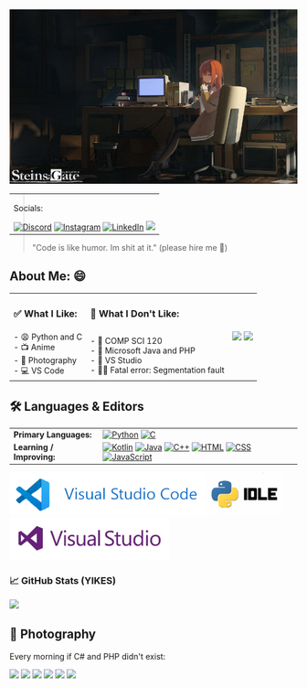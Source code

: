 <!DOCTYPE html>
<div max-width="850">
  <img src="kurisu.jpg">
    <table align="right" valign="top">
      <tr >
        <td ><p>Socials:</p>
        <a href="https://discordapp.com/users/530883376048242698"><img src="https://img.shields.io/badge/Discord-0A66C2?style=flat-square&logo=discord&logoColor=white" alt="Discord"></a>
        <a href="https://www.instagram.com/wilson._.joe/"><img src="https://img.shields.io/badge/Instagram-0A66C2?style=flat-square&logo=instagram&logoColor=white" alt="Instagram"></a>
        <a href="https://www.linkedin.com/in/joseph-wilson-a665332a4/"><img src="https://img.shields.io/badge/LinkedIn-0A66C2?style=flat-square&logo=gitconnected&logoColor=white" alt="LinkedIn"></a>
        <a href="mailto:j0sephw1532@gmail.com?subject=Contact%20from%20GitHub&body=Hello%20Joseph%20Wilson,%0A%0AI%20saw%20your%20GitHub%20profile..."><img src="https://img.shields.io/badge/gmail-0A66C2?style=flat-square&logo=gmail&logoColor=white"></a></td>
        </tr>
      </table>
    <blockquote> "Code is like humor. Im shit at it." (please hire me 🥺)</blockquote>
</div>
<div align="left">
  
  <h2 align="left"> About Me: 😄</h2>
  
  <table>
    <tr>
      <td><h3>✅ What I Like:</h3></td>
      <td><h3>🚩 What I Don't Like:</h3></td>
      <td rowspan="2">
        <img src="https://media1.tenor.com/m/MArtmCi0hlMAAAAd/computer-science-c-code.gif" width="190">
        <img src="https://media1.tenor.com/m/TDJ0PSIAHREAAAAd/he-was-forced-to-use-php-php.gif" width="190">
      </td>
    </tr>
    <tr>
      <td>
        - 😩 Python and C <br>
        - 📺 Anime <br>
        - 📸 Photography <br>
        - 💻 VS Code <br>
      </td>
      <td>
        - 🏫 COMP SCI 120 <br>
        - 🤢 Microsoft Java and PHP <br>
        - 🤮 VS Studio <br>
        - 🧍‍♂️ Fatal error: Segmentation fault <br>
      </td>
    </tr>
  </table>
</div>


<h2>🛠️ Languages & Editors </h2>
<div display="flex" align="left">
  <table align="centre">
    <tr>
      <td><strong>Primary Languages:</strong></td>
      <td>
        <a href="https://docs.python.org/3/"><img src="https://img.shields.io/badge/Python-3776AB?style=for-the-badge&logo=python&logoColor=white" alt="Python"></a>
        <a href="https://en.cppreference.com/w/c"><img src="https://img.shields.io/badge/C-00599C?style=for-the-badge&logo=c&logoColor=white" alt="C"></a>
      </td>
    </tr>
    <tr>
      <td><strong>Learning / Improving:</strong></td>
      <td>
        <a href="https://kotlinlang.org/"><img src="https://img.shields.io/badge/Kotlin-7F52FF?style=for-the-badge&logo=kotlin&logoColor=white" alt="Kotlin"></a>
        <a href="https://docs.oracle.com/en/java/"><img src="https://img.shields.io/badge/Java-007396?style=for-the-badge&logo=coffeescript&logoColor=white" alt="Java"></a>
        <a href="https://en.cppreference.com/w/cpp"><img src="https://img.shields.io/badge/C%2B%2B-00599C?style=for-the-badge&logo=c%2B%2B&logoColor=white" alt="C++"></a>
        <a href="https://developer.mozilla.org/en-US/docs/Web/HTML"><img src="https://img.shields.io/badge/HTML-E34F26?style=for-the-badge&logo=html5&logoColor=white" alt="HTML"></a>
        <a href="https://developer.mozilla.org/en-US/docs/Web/CSS"><img src="https://img.shields.io/badge/CSS-1979F6?style=for-the-badge&logo=css3&logoColor=white" alt="CSS"></a>
        <a href="https://developer.mozilla.org/en-US/docs/Web/JavaScript"><img src="https://img.shields.io/badge/JavaScript-F7AF1E?style=for-the-badge&logo=javascript&logoColor=white" alt="JavaScript"></a>
      </td>
    </tr>
  </table>
  <a href="https://code.visualstudio.com/"><img src="vsc.png" height="75"></a><a href="https://python.org/"><img src="python_IDLE.jpg" height="75"></a><a href="https://visualstudio.microsoft.com/"><img src="visual_studio.jpg" height="75"></a>


  <h3>📈 GitHub Stats (YIKES)</h3>
  <img src="https://github-readme-stats.vercel.app/api?username=NoobCrewDelux&show_icons=true&theme=radical">
</div>


<h2>📸 Photography</h2> 
<p>Every morning if C# and PHP didn't exist:</p>
<img src="_MG_1398.JPG">
<img src="_MG_1465.JPG">
<img src="_MG_1469.JPG">
<img src="_MG_1169.JPG">
<img src="_MG_1176.JPG">
<img src="_MG_1183.JPG">


